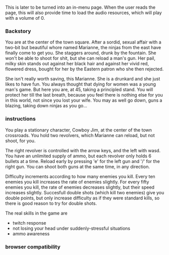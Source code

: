 This is later to be turned into an in-menu page. When the user reads the page, this will also provide time to load the audio resources, which will play with a volume of 0.

### Backstory ###
You are at the center of the town square. After a sordid, sexual affair with a two-bit but beautiful whore named Marianne, the ninjas from the east have finally come to get you. She staggers around, drunk by the fountain. She won't be able to shoot for shit, but she can reload a man's gun. Her pail, milky skin stands out against her black hair and against her vivid red, flowered dress, bought for her by the Eastern patron who she then rejected.

She isn't really worth saving, this Marianne. She is a drunkard and she just likes to have fun. You always thought that dying for women was a young man's game. But here you are, at 45, taking a principled stand. You will protect her till the last breath, because you feel there is nothing else for you in this world, not since you lost your wife. You may as well go down, guns a blazing, taking down ninjas as you go...

### instructions ###
You play a stationary character, Cowboy Jim, at the center of the town crossroads. You hold two revolvers, which Marianne can reload, but not shoot, for you. 

The right revolver is controlled with the arrow keys, and the left with wasd. You have an unlimited supply of ammo, but each revolver only holds 6 bullets at a time. Reload early by pressing 'e' for the left gun and '/' for the right gun. You can shoot both guns at the same time, in any direction. 

Difficulty increments according to how many enemies you kill. Every ten enemies you kill increases the rate of enemies slightly. For every fifty enemies you kill, the rate of enemies decreases slightly, but their speed increases slightly. Succesfull double shots (which kill two enemies) give you double points, but only increase difficulty as if they were standard kills, so there is good reason to try for double shots.

The real skills in the game are
- twitch response
- not losing your head under suddenly-stressful situations
- ammo awareness

### browser compatibility ###
